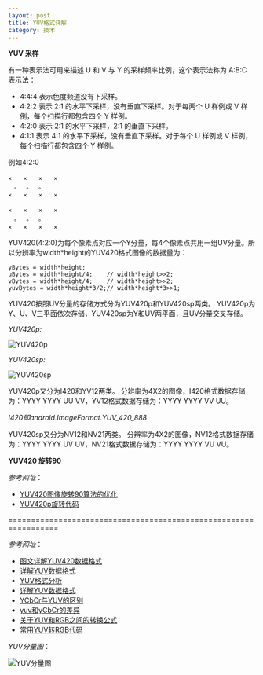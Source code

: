 ```yaml
---
layout: post
title: YUV格式详解
category: 技术
---
```


**YUV 采样**

有一种表示法可用来描述 U 和 V 与 Y 的采样频率比例，这个表示法称为 A:B:C 表示法：

* 4:4:4 表示色度频道没有下采样。
* 4:2:2 表示 2:1 的水平下采样，没有垂直下采样。对于每两个 U 样例或 V 样例，每个扫描行都包含四个 Y 样例。
* 4:2:0 表示 2:1 的水平下采样，2:1 的垂直下采样。
* 4:1:1 表示 4:1 的水平下采样，没有垂直下采样。对于每个 U 样例或 V 样例，每个扫描行都包含四个 Y 样例。

例如4:2:0

```
×　　×　　×　　×
　。　 。　 。
×　　×　　×　　×

×　　×　　×　　×
　。　 。　 。
×　　×　　×　　×
```

YUV420(4:2:0)为每个像素点对应一个Y分量，每4个像素点共用一组UV分量。所以分辨率为width*height的YUV420格式图像的数据量为：

```
yBytes = width*height;
uBytes = width*height/4;    // width*height>>2;
vBytes = width*height/4;    // width*height>>2;
yuvBytes = width*height*3/2;// width*height*3>>1;
```

YUV420按照UV分量的存储方式分为YUV420p和YUV420sp两类。
YUV420p为Y、U、V三平面依次存储，YUV420sp为Y和UV两平面，且UV分量交叉存储。

*YUV420p:*

![YUV420p](http://img.my.csdn.net/uploads/201208/31/1346422959_6364.png "yuv")

*YUV420sp:*

![YUV420sp](http://img.my.csdn.net/uploads/201208/31/1346422970_2927.png "yuv")

YUV420p又分为I420和YV12两类。
分辨率为4X2的图像，I420格式数据存储为：YYYY YYYY UU VV，YV12格式数据存储为：YYYY YYYY VV UU。

*I420即android.ImageFormat.YUV_420_888*

YUV420sp又分为NV12和NV21两类。
分辨率为4X2的图像，NV12格式数据存储为：YYYY YYYY UV UV，NV21格式数据存储为：YYYY YYYY VU VU。

**YUV420 旋转90**

*参考网址*：

* [YUV420图像旋转90算法的优化](http://blog.csdn.net/kl222/article/details/24470305 "Markdown")
* [YUV420p旋转代码](http://blog.csdn.net/chen495810242/article/details/39375443 "Markdown")

=================================================================

*参考网址*：

* [图文详解YUV420数据格式](http://m.blog.csdn.net/blog/mianhuantang848989/30234481 "Markdown")
* [详解YUV数据格式](http://www.xuebuyuan.com/1541892.html "Markdown")
* [YUV格式分析](http://www.cnblogs.com/armlinux/archive/2012/02/15/2396763.html "Markdown")
* [详解YUV数据格式](http://blog.csdn.net/beyond_cn/article/details/12998247 "Markdown")
* [YCbCr与YUV的区别](http://blog.csdn.net/michaelcao1980/article/details/12773183 "Markdown")
* [yuv和yCbCr的差异](http://blog.csdn.net/sunshine1314/article/details/612485 "Markdown")
* [关于YUV和RGB之间的转换公式 ](http://blog.sina.com.cn/s/blog_5713096b0100059i.html "Markdown")
* [常用YUV转RGB代码](http://blog.csdn.net/huiguixian/article/details/17334195 "Markdown")

*YUV分量图*：

![YUV分量图](http://d.hiphotos.baidu.com/baike/c0%3Dbaike80%2C5%2C5%2C80%2C26/sign=f22dc9d157fbb2fb202650402e234bc1/8cb1cb13495409237697a2f29058d109b2de4944.jpg "yuv")
